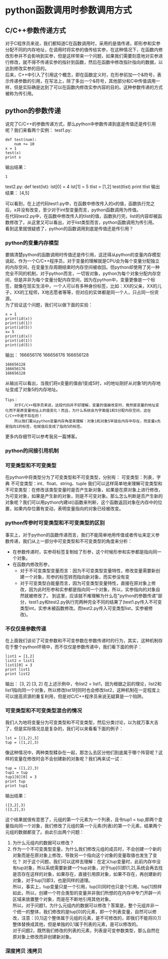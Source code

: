 # python函数调用时参数调用方式
## C/C++参数传递方式 
对于C程序员来说，我们都知道C在函数调用时，采用的是值传递，即形参和实参分配不同的内存地址，在调用时将实参的值传给实参，在这种情况下，在函数内修改形参并不会影响到实参，但是这样带来一个问题，如果我们需要刻意地对实参进行修改，就不得不传递实参的指针到函数，然后在函数中修改指针指向的数据，以达到修改实参的目的。  
后来，C++中引入了引用这个概念，即在函数定义时，在形参前加一个&符号，表示传递参数的引用，在写法上，除了多出一个&符号，其他部分和C中传值调用一样，但是实际确是达到了可以在函数内修改实参内容的目的。这种参数传递的方式被称为传引用。

## python的参数传递
说完了C/C++的参数传递方式，那么python中参数传递到底是传值还是传引用呢？我们来看两个实例：
test1.py:

    def test(num):
        num += 10
    x = 1
    test(x)
    print x
输出结果：
    
    1
test2.py:
    def test(lst):
        lst[0] = 4
        lst[1] = 5
    tlist = [1,2]
    test(tlist)
    print tlist
输出结果：
    [4,5]

可以看到，在上述代码test1.py中，在函数中修改传入的x的值，函数执行完之后，x并没有改变，至少对于int型变量而言，python函数调用为传值。  
在代码test2.py中，在函数中修改传入的tlist的值，函数执行完，list的内容却被函数修改了，从这里又可以看出，对于list类型而言，python函数调用为传引用。    
看到这里就很疑惑了，python的函数调用到底是传值还是传引用？

### python的变量内存模型
要搞清楚python的函数调用时传值还是传引用，这还得从python的变量内存模型说起，作为一个C/C++程序员，对于变量的理解就是CPU会为每个变量分配独立的内存空间，在变量生存周期结束时内存空间被收回。但python却使用了另一种完全不同的机制，对于python而言，一切皆对象，python为每个对象分配内存空间，但是并非为每个变量分配内存空间，因为在python中，变量更像是一个标签，就像在现实生活中，一个人可以有多种身份标签，比如：XX的父亲，XX的儿子，XX的工程师，X地志愿者等等，但对应的实体都是同一个人，只占同一份资源。  
为了验证这个问题，我们可以做下面的实验：

    x = 1
    print(id(x))
    print(id(1))
    print(id(5))
    x= 5 
    print(id(x))
    print(id(1))
    print(id(5))
输出：
    166656176
    166656176
    166656128

    166656128
    166656176
    166656128
从输出可以看出，当我们将x变量的值由1变成5时，x的地址刚好从对象1的内存地址变成了对象5的内存地址。  

    Tips：
        对于C/C++程序员来说，这段代码并不好理解，变量的值被改变时，竟然是变量的地址变化而不是原变量地址上的值变化！而且，为什么系统会为字面值1和5分配内存空间，这在C/C++中是不存在的！
        所以我们要从python变量内存角度来理解：对象1和对象5早就在内存中存在，而变量x先是指向1的标签，在赋值后变成了指向5的标签。
更多内存细节可以参考我另一篇博客。

### python的间接引用机制

### 可变类型和不可变类型
在python中将类型分为了可变类型和不可变类型，分别有：
可变类型：列表，字典
不可变类型：int、float、string、tuple
我们可以这样简单地来理解可变类型和不可变类型：在修改该类型变量时是否产生新对象，如果是在原对象上进行修改，为可变对象，如果是产生新的对象，则是不可变对象。那么怎么判断是否产生新的对象呢？我们可以用python内建id()函数来判断，这个函数返回对象在内存中的位置，如果内存位置有变动，表明变量指向的对象已经被改变。

### python传参时可变类型和不可变类型的区别
事实上，对于python的函数传递而言，我们不能简单地用传值或者传址来定义参数传递，我们从上一部分中可变类型和不可变类型的角度来分析：
* 在参数传递时，实参将标签复制给了形参，这个时候形参和实参都是指向同一个对象。
* 在函数内修改形参，
    * 对于不可变类型变量而言：因为不可变类型变量特性，修改变量需要新创建一个对象，形参的标签转而指向新对象，而实参没有变
    * 对于可变类型白能量而言，因为可变类型变量特性，直接在原对象上修改，因为此时形参和实参都是指向同一个对象，所以，实参指向的对象自然就被修改了。
到这里，应该就不难理解为什么在"python的参数传递"部分，test1.py和test2.py执行完两种完全不同的结果了(test1.py传入不可变类型int，实参未被函数修改。而test2.py传入可变类型list，实参被修改)。


### 不仅仅是参数传递
在上面我们谈论了可变参数和不可变参数在参数传递时的行为，其实，这种机制存在于整个python环境中，而不仅仅是参数传递中，我们看下面的例子：

    list1 = [1,2]
    list2 = list1
    list1[0] = 3
    print list1
    print list2
输出：
    [3, 2]
    [3, 2]
在上述示例中，令list2 = list1，因为根据之前的理论，list2和list1指向同一个对象，所以修改list1时同时也会修改list2，这种机制在一定程度上可以提高资源的重复利用，但是对C/C++程序员来说无疑算是一个陷阱。


### 可变类型和不可变类型混合的情况
我们人为地将变量分为可变类型和不可变类型，然后分类讨论，以为就万事大吉了，但是实际情况总是复杂的，我们可以来看看下面的例子：

    lst = [(1,2),3]
    tup = ([1,2],3)
像这种情况中，两种类型糅杂在一起，那怎么去区分他们到底属于哪个阵营呢？这样的变量在修改时会不会创建新的对象呢？我们再来试一试：

    tup = ([1,2],3)
    tup1 = tup
    tup1[0][0] = 3
    print tup
    print tup1
输出结果：

    ([3,2],3)
    ([3,2],3)
这个结果就很有意思了，元组的第一个元素为一个列表，且令tup1 = tup,即两个变量指向同一个对象，我们修改了元组的第一个元素(列表)的第一个元素，结果两个元组的数据都变了。由此引出两个问题：
1. 为什么元组内的数据可以修改？
2. 作为一个不可变类型变量，为什么我们修改元组的成员时，不会创建一个新的对象而是在原对象上修改，导致另一个指向这个对象的变量取值也发生了变化？
对于这个问题，我们可以这样去理解：在定义tup变量时，此前内存中没有tup对象，所以系统需要新建一个tup对象，对于tup[0]即[1,2],系统会再去找是否存在这样的对象，如果存在，直接引用原对象，如果不存在，再创建新的对象，对于tup[1]即3，也是同样的道理。  
所以，事实上，tup变量只是一个引用，tup[0]同时也只是个引用，tup[1]照样如此，所以，创建一个符合类型的变量并非我们所想的在内存中专门开辟一片区域来放置整个对象，而是在不断地引用其他对象。  
所以，对于问题1，为什么元组内的数据可以修改？答案是，整个元组并非一个统一的整体，我们修改的是tup[0]的元素，即一个列表变量，自然可以修改，注意：[0,1]这个整体属于元组的元素，是不可修改的，即我们不能将[0,1]整体替换成其他，但是单独的0,1属于列表的元素，是可以修改的。  
对于问题2，既然我们修改的列表的元素，列表是可变参数类型，那么自然在原对象上修改而非创建新对象。


### 深度拷贝 浅拷贝


